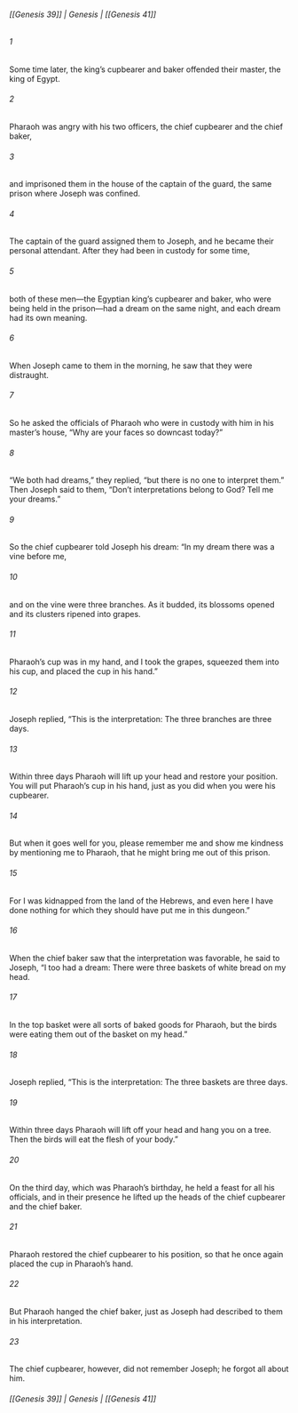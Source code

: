 ###### [[Genesis 39]] | Genesis | [[Genesis 41]]

###### 1
Some time later, the king’s cupbearer and baker offended their master, the king of Egypt.
###### 2
Pharaoh was angry with his two officers, the chief cupbearer and the chief baker,
###### 3
and imprisoned them in the house of the captain of the guard, the same prison where Joseph was confined.
###### 4
The captain of the guard assigned them to Joseph, and he became their personal attendant. After they had been in custody for some time,
###### 5
both of these men—the Egyptian king’s cupbearer and baker, who were being held in the prison—had a dream on the same night, and each dream had its own meaning.
###### 6
When Joseph came to them in the morning, he saw that they were distraught.
###### 7
So he asked the officials of Pharaoh who were in custody with him in his master’s house, “Why are your faces so downcast today?”
###### 8
“We both had dreams,” they replied, “but there is no one to interpret them.” Then Joseph said to them, “Don’t interpretations belong to God? Tell me your dreams.”
###### 9
So the chief cupbearer told Joseph his dream: “In my dream there was a vine before me,
###### 10
and on the vine were three branches. As it budded, its blossoms opened and its clusters ripened into grapes.
###### 11
Pharaoh’s cup was in my hand, and I took the grapes, squeezed them into his cup, and placed the cup in his hand.”
###### 12
Joseph replied, “This is the interpretation: The three branches are three days.
###### 13
Within three days Pharaoh will lift up your head and restore your position. You will put Pharaoh’s cup in his hand, just as you did when you were his cupbearer.
###### 14
But when it goes well for you, please remember me and show me kindness by mentioning me to Pharaoh, that he might bring me out of this prison.
###### 15
For I was kidnapped from the land of the Hebrews, and even here I have done nothing for which they should have put me in this dungeon.”
###### 16
When the chief baker saw that the interpretation was favorable, he said to Joseph, “I too had a dream: There were three baskets of white bread on my head.
###### 17
In the top basket were all sorts of baked goods for Pharaoh, but the birds were eating them out of the basket on my head.”
###### 18
Joseph replied, “This is the interpretation: The three baskets are three days.
###### 19
Within three days Pharaoh will lift off your head and hang you on a tree. Then the birds will eat the flesh of your body.”
###### 20
On the third day, which was Pharaoh’s birthday, he held a feast for all his officials, and in their presence he lifted up the heads of the chief cupbearer and the chief baker.
###### 21
Pharaoh restored the chief cupbearer to his position, so that he once again placed the cup in Pharaoh’s hand.
###### 22
But Pharaoh hanged the chief baker, just as Joseph had described to them in his interpretation.
###### 23
The chief cupbearer, however, did not remember Joseph; he forgot all about him.

###### [[Genesis 39]] | Genesis | [[Genesis 41]]
